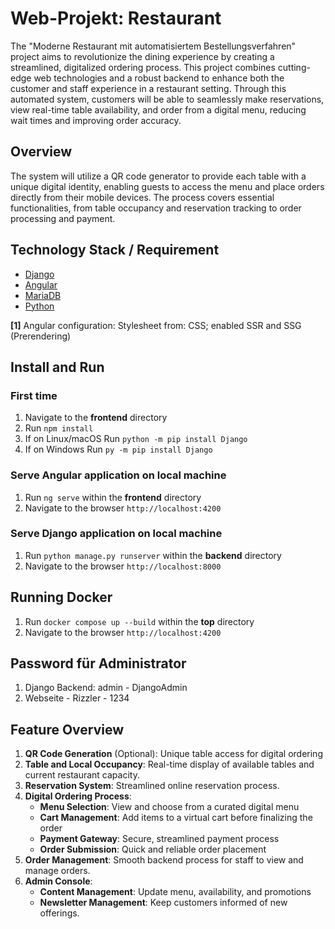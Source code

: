 # Web-Projekt: Restaurant

The "Moderne Restaurant mit automatisiertem Bestellungsverfahren" project aims to revolutionize the dining experience by creating a streamlined, digitalized ordering process. This project combines cutting-edge web technologies and a robust backend to enhance both the customer and staff experience in a restaurant setting. Through this automated system, customers will be able to seamlessly make reservations, view real-time table availability, and order from a digital menu, reducing wait times and improving order accuracy.

## Overview

The system will utilize a QR code generator to provide each table with a unique digital identity, enabling guests to access the menu and place orders directly from their mobile devices. The process covers essential functionalities, from table occupancy and reservation tracking to order processing and payment.

## Technology Stack / Requirement

* [Django](https://www.djangoproject.com/)
* [Angular](https://angular.dev/)
* [MariaDB](https://mariadb.org/)
* [Python](https://www.python.org)

**[1]** Angular configuration: Stylesheet from: CSS; enabled SSR and SSG (Prerendering)

## Install and Run

### First time

1. Navigate to the **frontend** directory
2. Run `npm install`
3. If on Linux/macOS Run `python -m pip install Django`
4. If on Windows Run `py -m pip install Django`

### Serve Angular application on local machine

1. Run `ng serve` within the **frontend** directory
2. Navigate to the browser `http://localhost:4200`

### Serve Django application on local machine

1. Run `python manage.py runserver` within the **backend** directory
2. Navigate to the browser `http://localhost:8000`

## Running Docker

1. Run `docker compose up --build` within the **top** directory
2. Navigate to the browser `http://localhost:4200`

## Password für Administrator

1. Django Backend: admin - DjangoAdmin
2. Webseite - Rizzler - 1234

## Feature Overview

1. **QR Code Generation** (Optional): Unique table access for digital ordering
2. **Table and Local Occupancy**: Real-time display of available tables and current restaurant capacity.
3. **Reservation System**: Streamlined online reservation process.
4. **Digital Ordering Process**:
   * **Menu Selection**: View and choose from a curated digital menu
   * **Cart Management**: Add items to a virtual cart before finalizing the order
   * **Payment Gateway**: Secure, streamlined payment process
   * **Order Submission**: Quick and reliable order placement
5. **Order Management**: Smooth backend process for staff to view and manage orders.
6. **Admin Console**:
   * **Content Management**: Update menu, availability, and promotions
   * **Newsletter Management**: Keep customers informed of new offerings.
